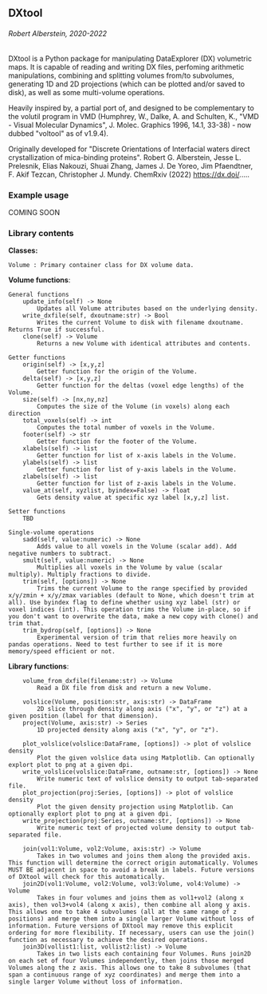 ## **DXtool**
###### Robert Alberstein, 2020-2022

DXtool is a Python package for manipulating DataExplorer (DX) volumetric maps. It is capable of reading and writing DX files, perfoming arithmetic manipulations, combining and splitting volumes from/to subvolumes, generating 1D and 2D projections (which can be plotted and/or saved to disk), as well as some multi-volume operations.

Heavily inspired by, a partial port of, and designed to be complementary to the volutil program in VMD (Humphrey, W., Dalke, A. and Schulten, K., "VMD - Visual Molecular Dynamics", J. Molec. Graphics 1996, 14.1, 33-38) - now dubbed "voltool" as of v1.9.4).

Originally developed for "Discrete Orientations of Interfacial waters direct crystallization of mica-binding proteins". Robert G. Alberstein, Jesse L. Prelesnik, Elias Nakouzi, Shuai Zhang, James J. De Yoreo, Jim Pfaendtner, F. Akif Tezcan, Christopher J. Mundy. ChemRxiv (2022) https://dx.doi/.....

### Example usage
COMING SOON

### **Library contents**

**Classes:**

	Volume : Primary container class for DX volume data.

**Volume functions**:
```
General functions
	update_info(self) -> None
		Updates all Volume attributes based on the underlying density.
	write_dxfile(self, dxoutname:str) -> Bool
		Writes the current Volume to disk with filename dxoutname. Returns True if successful.
	clone(self) -> Volume
		Returns a new Volume with identical attributes and contents.

Getter functions
	origin(self) -> [x,y,z]
		Getter function for the origin of the Volume.
	delta(self) -> [x,y,z]
		Getter function for the deltas (voxel edge lengths) of the Volume.
	size(self) -> [nx,ny,nz]
		Computes the size of the Volume (in voxels) along each direction
	total_voxels(self) -> int
		Computes the total number of voxels in the Volume.
	footer(self) -> str
		Getter function for the footer of the Volume.
	xlabels(self) -> list
		Getter function for list of x-axis labels in the Volume.
	ylabels(self) -> list
		Getter function for list of y-axis labels in the Volume.
	zlabels(self) -> list
		Getter function for list of z-axis labels in the Volume.
	value_at(self, xyzlist, byindex=False) -> float
		Gets density value at specific xyz label [x,y,z] list.

Setter functions
	TBD

Single-volume operations
	sadd(self, value:numeric) -> None
		Adds value to all voxels in the Volume (scalar add). Add negative numbers to subtract.
	smult(self, value:numeric) -> None
		Multiplies all voxels in the Volume by value (scalar multiply). Multiply fractions to divide.
	trim(self, [options]) -> None
		Trims the current Volume to the range specified by provided x/y/zmin + x/y/zmax variables (default to None, which doesn't trim at all). Use byindex flag to define whether using xyz label (str) or voxel indices (int). This operation trims the Volume in-place, so if you don't want to overwrite the data, make a new copy with clone() and trim that.
	trim_bydrop(self, [options]) -> None
		Experimental version of trim that relies more heavily on pandas operations. Need to test further to see if it is more memory/speed efficient or not.
```

**Library functions**:
```
	volume_from_dxfile(filename:str) -> Volume
		Read a DX file from disk and return a new Volume.

	volslice(Volume, position:str, axis:str) -> DataFrame
		2D slice through density along axis ("x", "y", or "z") at a given position (label for that dimension).
	project(Volume, axis:str) -> Series
		1D projected density along axis ("x", "y", or "z").

	plot_volslice(volslice:DataFrame, [options]) -> plot of volslice density
		Plot the given volslice data using Matplotlib. Can optionally explort plot to png at a given dpi.
	write_volslice(volslice:DataFrame, outname:str, [options]) -> None
		Write numeric text of volslice density to output tab-separated file.
	plot_projection(proj:Series, [options]) -> plot of volslice density
		Plot the given density projection using Matplotlib. Can optionally explort plot to png at a given dpi.
	write_projection(proj:Series, outname:str, [options]) -> None
		Write numeric text of projected volume density to output tab-separated file.

	join(vol1:Volume, vol2:Volume, axis:str) -> Volume
		Takes in two volumes and joins them along the provided axis. This function will determine the correct origin automatically. Volumes MUST BE adjacent in space to avoid a break in labels. Future versions of DXtool will check for this automatically.
	join2D(vol1:Volume, vol2:Volume, vol3:Volume, vol4:Volume) -> Volume
		Takes in four volumes and joins them as vol1+vol2 (along x axis), then vol3+vol4 (along x axis), then combine all along y axis. This allows one to take 4 subvolumes (all at the same range of z positions) and merge them into a single larger Volume without loss of information. Future versions of DXtool may remove this explicit ordering for more flexibility. If necessary, users can use the join() function as necessary to achieve the desired operations.
	join3D(vollist1:list, vollist2:list) -> Volume
		Takes in two lists each containing four Volumes. Runs join2D on each set of four Volumes independently, then joins those merged Volumes along the z axis. This allows one to take 8 subvolumes (that span a continuous range of xyz coordinates) and merge them into a single larger Volume without loss of information.
```
